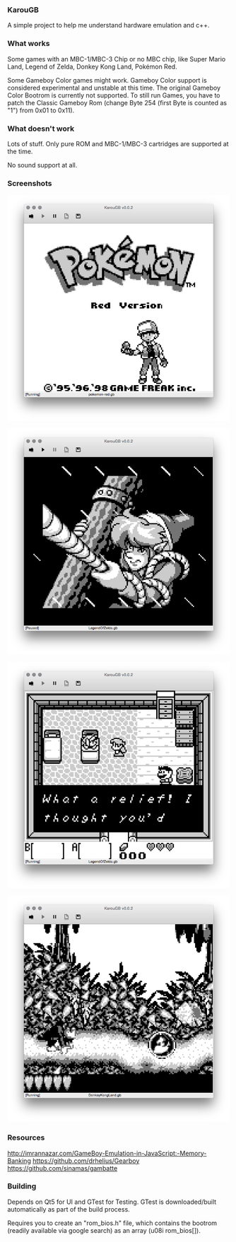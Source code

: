 ### KarouGB

A simple project to help me understand hardware emulation and c++.

### What works

Some games with an MBC-1/MBC-3 Chip or no MBC chip, like Super Mario Land, Legend of Zelda, Donkey Kong Land, Pokémon Red.

Some Gameboy Color games might work. Gameboy Color support is considered experimental and unstable  at this time. The original Gameboy Color Bootrom is currently not supported. To still run Games, you have to patch the Classic Gameboy Rom (change Byte 254 (first Byte is counted as "1") from 0x01 to 0x11).

### What doesn't work

Lots of stuff. Only pure ROM and MBC-1/MBC-3 cartridges are supported at the time.

No sound support at all.

### Screenshots
![Settings Window](https://raw.githubusercontent.com/dontpanic42/KarouGB/master/docs/screenshots/pokemon.png)

![Settings Window](https://raw.githubusercontent.com/dontpanic42/KarouGB/master/docs/screenshots/zelda1.png)

![Settings Window](https://raw.githubusercontent.com/dontpanic42/KarouGB/master/docs/screenshots/zelda2.png)

![Settings Window](https://raw.githubusercontent.com/dontpanic42/KarouGB/master/docs/screenshots/donkeykong.png)
### Resources

http://imrannazar.com/GameBoy-Emulation-in-JavaScript:-Memory-Banking
https://github.com/drhelius/Gearboy
https://github.com/sinamas/gambatte

### Building

Depends on Qt5 for UI and GTest for Testing. GTest is downloaded/built automatically as part of the build process.

Requires you to create an "rom_bios.h" file, which contains the bootrom (readily available via google search) as an array (u08i rom_bios[]).


